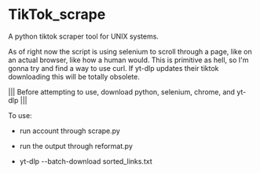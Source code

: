 # TikTok_scrape
A python tiktok scraper tool for UNIX systems. 

As of right now the script is using selenium to scroll through a page, like on an actual browser, like how a human would. This is primitive as hell, so I'm gonna try and find a way to use curl. If yt-dlp updates their tiktok downloading this will be totally obsolete. 

||| Before attempting to use, download python, selenium, chrome, and yt-dlp |||


To use:

- run account through scrape.py 

- run the output through reformat.py

- yt-dlp --batch-download sorted_links.txt
